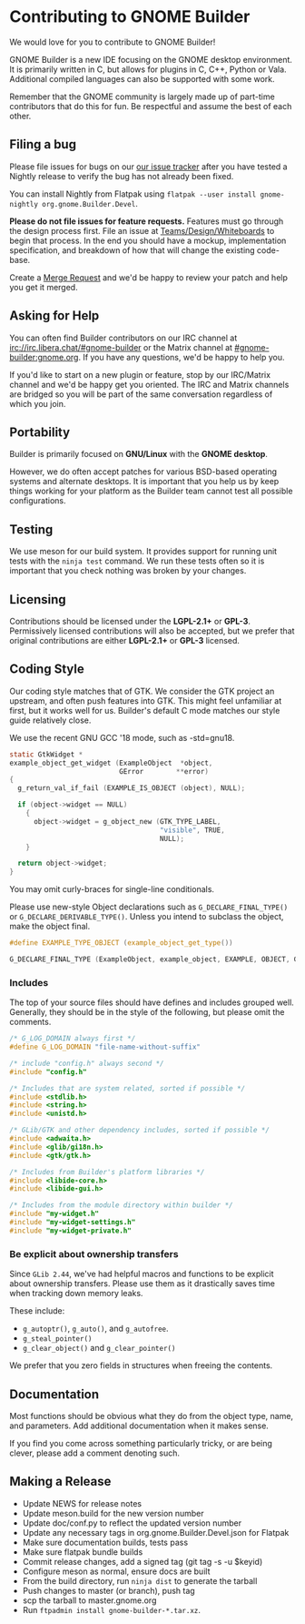 # Contributing to GNOME Builder

We would love for you to contribute to GNOME Builder!

GNOME Builder is a new IDE focusing on the GNOME desktop environment. It is
primarily written in C, but allows for plugins in C, C++, Python or Vala.
Additional compiled languages can also be supported with some work.

Remember that the GNOME community is largely made up of part-time contributors
that do this for fun. Be respectful and assume the best of each other.

## Filing a bug

Please file issues for bugs on our
[our issue tracker](https://gitlab.gnome.org/GNOME/gnome-builder/issues)
after you have tested a Nightly release to verify the bug has not already
been fixed.

You can install Nightly from Flatpak using `flatpak --user install gnome-nightly org.gnome.Builder.Devel`.

__Please do not file issues for feature requests.__
Features must go through the design process first.
File an issue at [Teams/Design/Whiteboards](https://gitlab.gnome.org/Teams/Design/whiteboards/) to begin that process.
In the end you should have a mockup, implementation specification, and breakdown of how that will change the existing code-base.

Create a
[Merge Request](https://gitlab.gnome.org/GNOME/gnome-builder/merge_requests)
and we'd be happy to review your patch and help you get it merged.

## Asking for Help

You can often find Builder contributors on our IRC channel at
[irc://irc.libera.chat/#gnome-builder](irc://irc.libera.chat/#gnome-builder) or the
Matrix channel at [#gnome-builder:gnome.org](https://matrix.to/#/!owVIjvsVrBaEdelYem:matrix.org).
If you have any questions, we'd be happy to help you.

If you'd like to start on a new plugin or feature, stop by our IRC/Matrix channel and we'd be happy get you oriented.
The IRC and Matrix channels are bridged so you will be part of the same conversation regardless of which you join.

## Portability

Builder is primarily focused on **GNU/Linux** with the **GNOME desktop**.

However, we do often accept patches for various BSD-based operating systems and alternate desktops.
It is important that you help us by keep things working for your platform as the Builder team cannot test all possible configurations.

## Testing

We use meson for our build system.
It provides support for running unit tests with the `ninja test` command.
We run these tests often so it is important that you check nothing was broken by your changes.

## Licensing

Contributions should be licensed under the **LGPL-2.1+** or **GPL-3**. 
Permissively licensed contributions will also be accepted, but we prefer that original contributions are either **LGPL-2.1+** or **GPL-3** licensed.

## Coding Style

Our coding style matches that of GTK.
We consider the GTK project an upstream, and often push features into GTK.
This might feel unfamiliar at first, but it works well for us.
Builder's default C mode matches our style guide relatively close.

We use the recent GNU GCC '18 mode, such as -std=gnu18.

```c
static GtkWidget *
example_object_get_widget (ExampleObject  *object,
                           GError        **error)
{
  g_return_val_if_fail (EXAMPLE_IS_OBJECT (object), NULL);

  if (object->widget == NULL)
    {
      object->widget = g_object_new (GTK_TYPE_LABEL,
                                     "visible", TRUE,
                                     NULL);
    }

  return object->widget;
}
```

You may omit curly-braces for single-line conditionals.

Please use new-style Object declarations such as `G_DECLARE_FINAL_TYPE()` or `G_DECLARE_DERIVABLE_TYPE()`.
Unless you intend to subclass the object, make the object final.

```c
#define EXAMPLE_TYPE_OBJECT (example_object_get_type())

G_DECLARE_FINAL_TYPE (ExampleObject, example_object, EXAMPLE, OBJECT, GObject)
```

### Includes

The top of your source files should have defines and includes grouped well.
Generally, they should be in the style of the following, but please omit the comments.

```c
/* G_LOG_DOMAIN always first */
#define G_LOG_DOMAIN "file-name-without-suffix"

/* include "config.h" always second */
#include "config.h"

/* Includes that are system related, sorted if possible */
#include <stdlib.h>
#include <string.h>
#include <unistd.h>

/* GLib/GTK and other dependency includes, sorted if possible */
#include <adwaita.h>
#include <glib/gi18n.h>
#include <gtk/gtk.h>

/* Includes from Builder's platform libraries */
#include <libide-core.h>
#include <libide-gui.h>

/* Includes from the module directory within builder */
#include "my-widget.h"
#include "my-widget-settings.h"
#include "my-widget-private.h"
```

### Be explicit about ownership transfers

Since `GLib 2.44`, we've had helpful macros and functions to be explicit about
ownership transfers. Please use them as it drastically saves time when tracking
down memory leaks.

These include:

 * `g_autoptr()`, `g_auto()`, and `g_autofree`.
 * `g_steal_pointer()`
 * `g_clear_object()` and `g_clear_pointer()`

We prefer that you zero fields in structures when freeing the contents.

## Documentation

Most functions should be obvious what they do from the object type, name, and
parameters. Add additional documentation when it makes sense.

If you find you come across something particularly tricky, or are being clever,
please add a comment denoting such.

## Making a Release

 - Update NEWS for release notes
 - Update meson.build for the new version number
 - Update doc/conf.py to reflect the updated version number
 - Update any necessary tags in org.gnome.Builder.Devel.json for Flatpak
 - Make sure documentation builds, tests pass
 - Make sure flatpak bundle builds
 - Commit release changes, add a signed tag (git tag -s -u $keyid)
 - Configure meson as normal, ensure docs are built
 - From the build directory, run `ninja dist` to generate the tarball
 - Push changes to master (or branch), push tag
 - scp the tarball to master.gnome.org
 - Run `ftpadmin install gnome-builder-*.tar.xz`.


